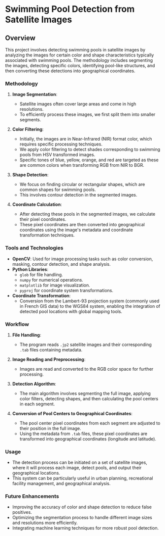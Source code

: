 # Swimming Pool Detection from Satellite Images

## Overview
This project involves detecting swimming pools in satellite images by analyzing the images for certain color and shape characteristics typically associated with swimming pools. The methodology includes segmenting the images, detecting specific colors, identifying pool-like structures, and then converting these detections into geographical coordinates.

### Methodology

1. **Image Segmentation**: 
   - Satellite images often cover large areas and come in high resolutions. 
   - To efficiently process these images, we first split them into smaller segments.

2. **Color Filtering**:
   - Initially, the images are in Near-Infrared (NIR) format color, which requires specific processing techniques.
   - We apply color filtering to detect shades corresponding to swimming pools from HSV transformed images.
   - Specific tones of blue, yellow, orange, and red are targeted as these are common colors when transforming RGB from NIR to BGR.

3. **Shape Detection**:
   - We focus on finding circular or rectangular shapes, which are common shapes for swimming pools.
   - This involves contour detection in the segmented images.

4. **Coordinate Calculation**:
   - After detecting these pools in the segmented images, we calculate their pixel coordinates.
   - These pixel coordinates are then converted into geographical coordinates using the image's metadata and coordinate transformation techniques.

### Tools and Technologies

- **OpenCV**: Used for image processing tasks such as color conversion, masking, contour detection, and shape analysis.
- **Python Libraries**:
  - `glob` for file handling.
  - `numpy` for numerical operations.
  - `matplotlib` for image visualization.
  - `pyproj` for coordinate system transformations.
- **Coordinate Transformation**:
  - Conversion from the Lambert-93 projection system (commonly used in French GIS data) to the WGS84 system, enabling the integration of detected pool locations with global mapping tools.

### Workflow

1. **File Handling**:
   - The program reads `.jp2` satellite images and their corresponding `.tab` files containing metadata.

2. **Image Reading and Preprocessing**:
   - Images are read and converted to the RGB color space for further processing.

3. **Detection Algorithm**:
   - The main algorithm involves segmenting the full image, applying color filters, detecting shapes, and then calculating the pool centers in each segment.

4. **Conversion of Pool Centers to Geographical Coordinates**:
   - The pool center pixel coordinates from each segment are adjusted to their position in the full image.
   - Using the metadata from `.tab` files, these pixel coordinates are transformed into geographical coordinates (longitude and latitude).

### Usage

- The detection process can be initiated on a set of satellite images, where it will process each image, detect pools, and output their geographical locations.
- This system can be particularly useful in urban planning, recreational facility management, and geographical analysis.

### Future Enhancements

- Improving the accuracy of color and shape detection to reduce false positives.
- Optimizing the segmentation process to handle different image sizes and resolutions more efficiently.
- Integrating machine learning techniques for more robust pool detection.
